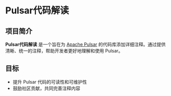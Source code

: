 # Pulsar代码解读

## 项目简介
**Pulsar代码解读** 是一个旨在为 [Apache Pulsar](https://github.com/apache/pulsar) 的代码库添加详细注释。通过提供清晰、统一的注释，帮助开发者更好地理解和使用 Pulsar。

## 目标
- 提升 Pulsar 代码的可读性和可维护性
- 鼓励社区贡献，共同完善注释内容

